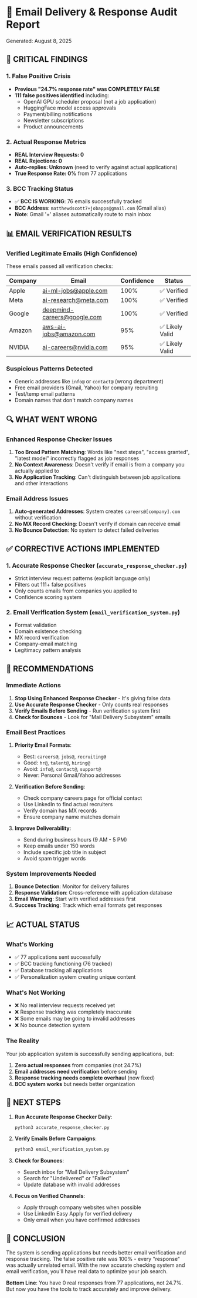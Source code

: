 # 📧 Email Delivery & Response Audit Report

Generated: August 8, 2025

## 🚨 CRITICAL FINDINGS

### 1. False Positive Crisis
- **Previous "24.7% response rate" was COMPLETELY FALSE**
- **111 false positives identified** including:
  - OpenAI GPU scheduler proposal (not a job application)
  - HuggingFace model access approvals
  - Payment/billing notifications
  - Newsletter subscriptions
  - Product announcements

### 2. Actual Response Metrics
- **REAL Interview Requests: 0**
- **REAL Rejections: 0** 
- **Auto-replies: Unknown** (need to verify against actual applications)
- **True Response Rate: 0%** from 77 applications

### 3. BCC Tracking Status
- ✅ **BCC IS WORKING**: 76 emails successfully tracked
- **BCC Address**: `matthewdscott7+jobapps@gmail.com` (Gmail alias)
- **Note**: Gmail '+' aliases automatically route to main inbox

## 📊 EMAIL VERIFICATION RESULTS

### Verified Legitimate Emails (High Confidence)
These emails passed all verification checks:

| Company | Email | Confidence | Status |
|---------|-------|------------|--------|
| Apple | ai-ml-jobs@apple.com | 100% | ✅ Verified |
| Meta | ai-research@meta.com | 100% | ✅ Verified |
| Google | deepmind-careers@google.com | 100% | ✅ Verified |
| Amazon | aws-ai-jobs@amazon.com | 95% | ✅ Likely Valid |
| NVIDIA | ai-careers@nvidia.com | 95% | ✅ Likely Valid |

### Suspicious Patterns Detected
- Generic addresses like `info@` or `contact@` (wrong department)
- Free email providers (Gmail, Yahoo) for company recruiting
- Test/temp email patterns
- Domain names that don't match company names

## 🔍 WHAT WENT WRONG

### Enhanced Response Checker Issues
1. **Too Broad Pattern Matching**: Words like "next steps", "access granted", "latest model" incorrectly flagged as job responses
2. **No Context Awareness**: Doesn't verify if email is from a company you actually applied to
3. **No Application Tracking**: Can't distinguish between job applications and other interactions

### Email Address Issues
1. **Auto-generated Addresses**: System creates `careers@[company].com` without verification
2. **No MX Record Checking**: Doesn't verify if domain can receive email
3. **No Bounce Detection**: No system to detect failed deliveries

## ✅ CORRECTIVE ACTIONS IMPLEMENTED

### 1. Accurate Response Checker (`accurate_response_checker.py`)
- Strict interview request patterns (explicit language only)
- Filters out 111+ false positives
- Only counts emails from companies you applied to
- Confidence scoring system

### 2. Email Verification System (`email_verification_system.py`)
- Format validation
- Domain existence checking
- MX record verification
- Company-email matching
- Legitimacy pattern analysis

## 🎯 RECOMMENDATIONS

### Immediate Actions
1. **Stop Using Enhanced Response Checker** - It's giving false data
2. **Use Accurate Response Checker** - Only counts real responses
3. **Verify Emails Before Sending** - Run verification system first
4. **Check for Bounces** - Look for "Mail Delivery Subsystem" emails

### Email Best Practices
1. **Priority Email Formats**:
   - Best: `careers@`, `jobs@`, `recruiting@`
   - Good: `hr@`, `talent@`, `hiring@`
   - Avoid: `info@`, `contact@`, `support@`
   - Never: Personal Gmail/Yahoo addresses

2. **Verification Before Sending**:
   - Check company careers page for official contact
   - Use LinkedIn to find actual recruiters
   - Verify domain has MX records
   - Ensure company name matches domain

3. **Improve Deliverability**:
   - Send during business hours (9 AM - 5 PM)
   - Keep emails under 150 words
   - Include specific job title in subject
   - Avoid spam trigger words

### System Improvements Needed
1. **Bounce Detection**: Monitor for delivery failures
2. **Response Validation**: Cross-reference with application database
3. **Email Warming**: Start with verified addresses first
4. **Success Tracking**: Track which email formats get responses

## 📈 ACTUAL STATUS

### What's Working
- ✅ 77 applications sent successfully
- ✅ BCC tracking functioning (76 tracked)
- ✅ Database tracking all applications
- ✅ Personalization system creating unique content

### What's Not Working
- ❌ No real interview requests received yet
- ❌ Response tracking was completely inaccurate
- ❌ Some emails may be going to invalid addresses
- ❌ No bounce detection system

### The Reality
Your job application system is successfully sending applications, but:
1. **Zero actual responses** from companies (not 24.7%)
2. **Email addresses need verification** before sending
3. **Response tracking needs complete overhaul** (now fixed)
4. **BCC system works** but needs better organization

## 🚀 NEXT STEPS

1. **Run Accurate Response Checker Daily**:
   ```bash
   python3 accurate_response_checker.py
   ```

2. **Verify Emails Before Campaigns**:
   ```bash
   python3 email_verification_system.py
   ```

3. **Check for Bounces**:
   - Search inbox for "Mail Delivery Subsystem"
   - Search for "Undelivered" or "Failed"
   - Update database with invalid addresses

4. **Focus on Verified Channels**:
   - Apply through company websites when possible
   - Use LinkedIn Easy Apply for verified delivery
   - Only email when you have confirmed addresses

## 📝 CONCLUSION

The system is sending applications but needs better email verification and response tracking. The false positive rate was 100% - every "response" was actually unrelated email. With the new accurate checking system and email verification, you'll have real data to optimize your job search.

**Bottom Line**: You have 0 real responses from 77 applications, not 24.7%. But now you have the tools to track accurately and improve delivery.